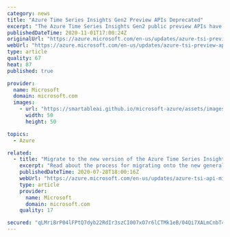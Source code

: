 ```yaml
---
category: news
title: "Azure Time Series Insights Gen2 Preview APIs Deprecated"
excerpt: "The Azure Time Series Insights Gen2 public preview APIs have been deprecated. Read about the process for migrating onto the new generally available API version for Azure Time Series Insights Gen2. "
publishedDateTime: 2020-11-01T17:00:24Z
originalUrl: "https://azure.microsoft.com/en-us/updates/azure-tsi-preview-api-deprecated/"
webUrl: "https://azure.microsoft.com/en-us/updates/azure-tsi-preview-api-deprecated/"
type: article
quality: 67
heat: 87
published: true

provider:
  name: Microsoft
  domain: microsoft.com
  images:
    - url: "https://smartableai.github.io/microsoft-azure/assets/images/organizations/microsoft.com-50x50.jpg"
      width: 50
      height: 50

topics:
  - Azure

related:
  - title: "Migrate to the new version of the Azure Time Series Insights Gen2 APIs"
    excerpt: "Read about the process for migrating onto the new generally available API version for Time Series Insights Gen2. "
    publishedDateTime: 2020-07-28T18:00:16Z
    webUrl: "https://azure.microsoft.com/en-us/updates/azure-tsi-api-migration-process/"
    type: article
    provider:
      name: Microsoft
      domain: microsoft.com
    quality: 17

secured: "qLMriBrP04lFPtQ7dyb22RdIr3szCI007xO7r6lCTMk1eB/04Qi7XALmCnbT40wUXupgtliCDCxd832FuR2eEUUDjfmW1yct/zwKfXt8yherj4qoTjnBhrVvYxl+pJqJpSO0TQMbfnDC5HxkrqKZBhT7hI+8XvOJOvkswR2wk9laQn8/U0x5A3B2ww1y3tCyNjB4swwHrrrE52/679mHGNlASJQylOzODTDmN8SCZ71SnG7EYSFHrBGidIfXHxHOt9L3vTjJV6YAlfyq5EU8BqRmseuQFQlT3XVRw2/WPD8yNZSx8xcJi81TJVMtrPzq8aD4wedy/cIu5Vw9aaIrHF7KYlonFpEvCDvWl2TLuU4=;7gPe8poq3OrUjSxU5xzZ4Q=="
---
```



